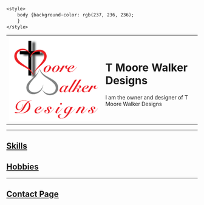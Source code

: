 
<html lang="en">

<head>
    <meta charset="UTF-8">
    <meta name="viewport" content="width=device-width, initial-scale=1.0">
	<meta name="author" content="TM Walker Designs">
    <meta name="keywords" content="Tina Moore Walker Designs Website">
    <title>T Moore Walker Designs Website</title>

    <style>
        body {background-color: rgb(237, 236, 236);
        }
    </style>
</head>

<body>
    <table cellspacing="20">
        <tr>
            <td><img src="images/tmw-designs_logo.gif" alt="TMoore Walker Logo"></td>
            <td><h1>T Moore Walker Designs</h1><p>I am the owner and designer of T Moore Walker Designs</p></td>
        </tr>
    </table>
 <hr>  
 <a href="Skills.html"><h2>Skills</h2></a> 
 <a href="Hobbies.html"><h2>Hobbies</h2></a>
 
  <hr> 
  
<a href="Contact.html"><h2>Contact Page</h2></a>
</body>
